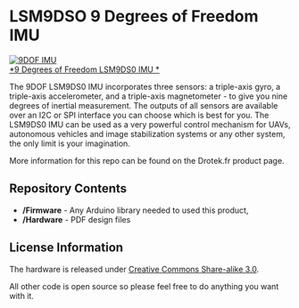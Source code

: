 LSM9DSO  9 Degrees of Freedom IMU
======================================

[![9DOF IMU](http://www.drotek.fr/shop/2285-thickbox_square_zen/imu-9dof-lsm9ds0-stmicroelectronics.jpg)  
*9 Degrees of Freedom LSM9DS0 IMU *](http://www.drotek.fr/shop/fr/home/677-imu-9dof-lsm9ds0-stmicroelectronics.html)

The 9DOF LSM9DS0 IMU incorporates three sensors: a triple-axis gyro, a triple-axis accelerometer, and a triple-axis magnetometer - 
to give you nine degrees of inertial measurement. 
The outputs of all sensors are available over an I2C or SPI interface you can choose which is best for you. 
The LSM9DS0 IMU can be used as a very powerful control mechanism for UAVs, 
autonomous vehicles and image stabilization systems or any other system, the only limit is your imagination.

More information for this repo can be found on the Drotek.fr product page. 


Repository Contents
-------------------
* **/Firmware** - Any Arduino library needed to used this product, 
* **/Hardware** - PDF design files

License Information
-------------------
The hardware is released under [Creative Commons Share-alike 3.0](http://creativecommons.org/licenses/by-sa/3.0/).  

All other code is open source so please feel free to do anything you want with it.



